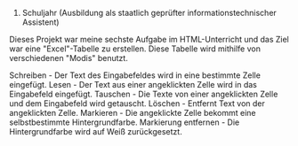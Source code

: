 1. Schuljahr (Ausbildung als staatlich geprüfter informationstechnischer Assistent)   

Dieses Projekt war meine sechste Aufgabe im HTML-Unterricht und das
Ziel war eine "Excel"-Tabelle zu erstellen. Diese Tabelle wird mithilfe von verschiedenen "Modis" benutzt.

Schreiben 				- Der Text des Eingabefeldes wird in eine bestimmte Zelle eingefügt.
Lesen 					- Der Text aus einer angeklickten Zelle wird in das Eingabefeld eingefügt.
Tauschen 				- Die Texte von einer angeklickten Zelle und dem Eingabefeld wird getauscht.
Löschen					- Entfernt Text von der angeklickten Zelle.
Markieren				- Die angeklickte Zelle bekommt eine selbstbestimmte Hintergrundfarbe.
Markierung entfernen 	- Die Hintergrundfarbe wird auf Weiß zurückgesetzt.

